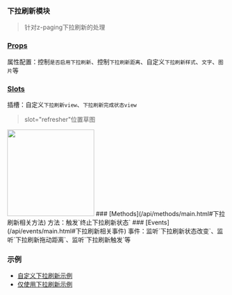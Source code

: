 ### 下拉刷新模块
> 针对z-paging下拉刷新的处理

### [Props](/api/props/refresher.html)
属性配置：控制`是否启用下拉刷新`、控制`下拉刷新距离`、自定义`下拉刷新样式`、`文字`、`图片`等
### [Slots](/api/slot/main.html#下拉刷新slot)
插槽：自定义`下拉刷新view`、`下拉刷新完成状态view`  
> slot="refresher"位置草图   
<img src="/img/pic_refresher.png" width="200"/>  
### [Methods](/api/methods/main.html#下拉刷新相关方法)
方法：触发`终止下拉刷新状态`
### [Events](/api/events/main.html#下拉刷新相关事件)
事件：监听`下拉刷新状态改变`、监听`下拉刷新拖动距离`、监听`下拉刷新触发`等

### 示例
* [自定义下拉刷新示例](/start/use.html#自定义下拉刷新view示例)
* [仅使用下拉刷新示例](/start/use.html#仅使用下拉刷新示例)